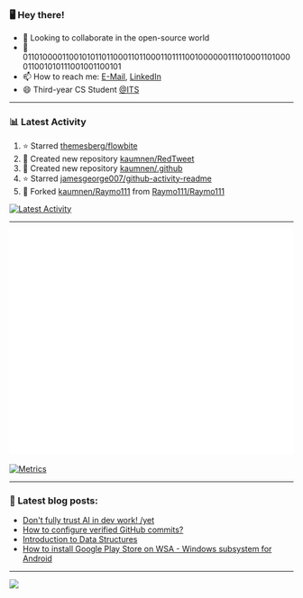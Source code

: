 ### 🖥️ Hey there!

- 👯 Looking to collaborate in the open-source world
- 💬 0110100001100101011011000110110001101111001000000111010001101000011001010111001001100101
- 📫 How to reach me: [E-Mail](mailto:komnenovic@pm.me), [LinkedIn](https://www.linkedin.com/in/komnenovic/)
- 😄 Third-year CS Student [@ITS](https://its.edu.rs)
-----------------------------------
### 📊 Latest Activity
<!--RECENT_ACTIVITY:start-->
1. ⭐ Starred [themesberg/flowbite](https://github.com/themesberg/flowbite)
2. 📔 Created new repository [kaumnen/RedTweet](https://github.com/kaumnen/RedTweet)
3. 📔 Created new repository [kaumnen/.github](https://github.com/kaumnen/.github)
4. ⭐ Starred [jamesgeorge007/github-activity-readme](https://github.com/jamesgeorge007/github-activity-readme)
5. 🔱 Forked [kaumnen/Raymo111](https://github.com/kaumnen/Raymo111) from [Raymo111/Raymo111](https://github.com/Raymo111/Raymo111)
<!--RECENT_ACTIVITY:end-->

[![Latest Activity](https://github.com/kaumnen/kaumnen/actions/workflows/recent-activity.config.yml/badge.svg)](https://github.com/kaumnen/kaumnen/actions/workflows/recent-activity.config.yml)

-----------------------------------
![Metrics](https://github.com/kaumnen/kaumnen/blob/main/github-metrics.svg)

[![Metrics](https://github.com/kaumnen/kaumnen/actions/workflows/metrics.yml/badge.svg)](https://github.com/kaumnen/kaumnen/actions/workflows/metrics.yml)

-----------------------------------
### 📝 Latest blog posts:
- [Don't fully trust AI in dev work! /yet](https://blog.akom.me/dont-fully-trust-ai-in-dev-work-yet)
- [How to configure verified GitHub commits?](https://kaumnen.tech/how-to-configure-verified-github-commits)
- [Introduction to Data Structures](https://kaumnen.tech/introduction-to-data-structures)
- [How to install Google Play Store on WSA - Windows subsystem for Android](https://kaumnen.tech/how-to-install-google-play-store-on-wsa-windows-subsystem-android)
-----------------------------------

![](https://komarev.com/ghpvc/?username=kaumnen)

